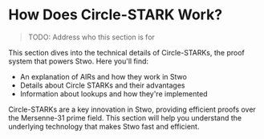 # How Does Circle-STARK Work?

> TODO: Address who this section is for

This section dives into the technical details of Circle-STARKs, the proof system that powers Stwo. Here you'll find:

- An explanation of AIRs and how they work in Stwo
- Details about Circle STARKs and their advantages
- Information about lookups and how they're implemented

Circle-STARKs are a key innovation in Stwo, providing efficient proofs over the Mersenne-31 prime field. This section will help you understand the underlying technology that makes Stwo fast and efficient.
